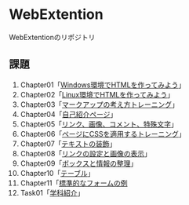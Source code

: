 # WebExtention
WebExtentionのリポジトリ  

## 課題  
1. Chapter01「[Windows環境でHTMLを作ってみよう](chapter01/ch01-firsthtml-win.html)」  
2. Chapter02「[Linux環境でHTMLを作ってみよう](chapter02/ch02-firsthtml-linux.html)」  
3. Chapter03「[マークアップの考え方トレーニング](chapter03/ch03-markuptag1.html)」  
4. Chapter04「[自己紹介ページ](chapter04/ch04-markuptag1.html)」  
5. Chapter05「[リンク、画像、コメント、特殊文字](chapter05/ch05-markuptag2.html)」  
6. Chapter06「[ページにCSSを適用するトレーニング](chapter06/index.html)」  
7. Chapter07「[テキストの装飾](chapter07/ch07-fontstyle.html)」  
8. Chapter08「[リンクの設定と画像の表示](chapter08/ch08-linking.html)」  
9. Chapter09「[ボックスと情報の整理](chapter09/ch09-boxcss.html)」  
10. Chapter10「[テーブル](chapter10/ch10-table.html)」  
11. Chapter11「[標準的なフォームの例](chapter11/ch11-form.html)
12. Task01「[学科紹介](Task01/index.html)」
